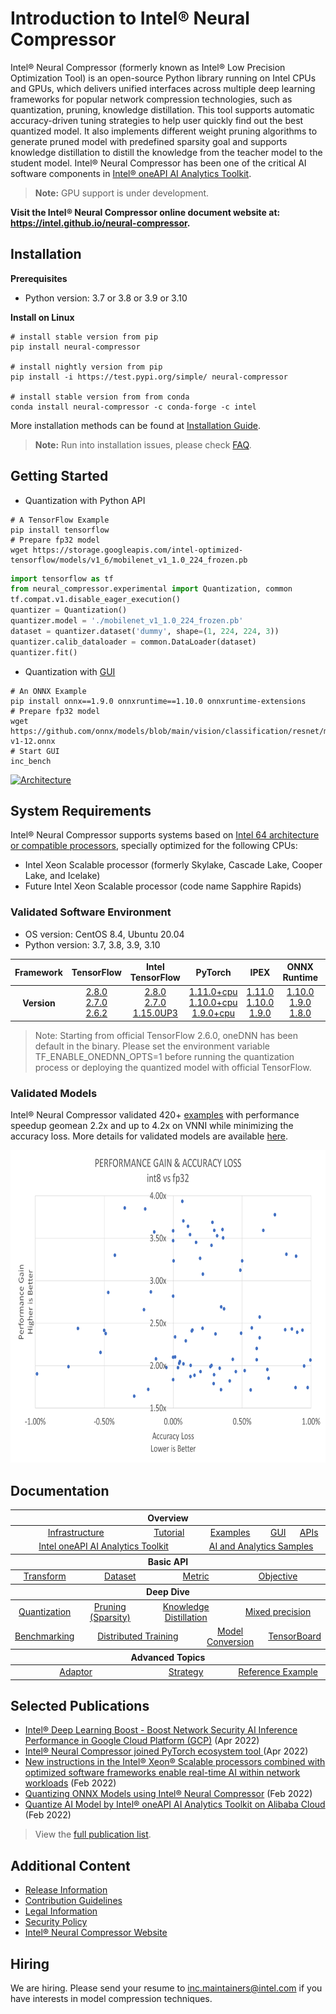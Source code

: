 Introduction to Intel® Neural Compressor 
===========================

Intel® Neural Compressor (formerly known as Intel® Low Precision Optimization Tool) is an open-source Python library running on Intel CPUs and GPUs, which delivers unified interfaces across multiple deep learning frameworks for popular network compression technologies, such as quantization, pruning, knowledge distillation. This tool supports automatic accuracy-driven tuning strategies to help user quickly find out the best quantized model. It also implements different weight pruning algorithms to generate pruned model with predefined sparsity goal and supports knowledge distillation to distill the knowledge from the teacher model to the student model. 
Intel® Neural Compressor has been one of the critical AI software components in [Intel® oneAPI AI Analytics Toolkit](https://software.intel.com/content/www/us/en/develop/tools/oneapi/ai-analytics-toolkit.html).

> **Note:**
> GPU support is under development.

**Visit the Intel® Neural Compressor online document website at: <https://intel.github.io/neural-compressor>.**   

## Installation

**Prerequisites**

- Python version: 3.7 or 3.8 or 3.9 or 3.10

**Install on Linux**
  ```Shell
  # install stable version from pip
  pip install neural-compressor

  # install nightly version from pip
  pip install -i https://test.pypi.org/simple/ neural-compressor

  # install stable version from from conda
  conda install neural-compressor -c conda-forge -c intel 
  ```
More installation methods can be found at [Installation Guide](./docs/installation_guide.md).  
> **Note:**
> Run into installation issues, please check [FAQ](./docs/faq.md). 

## Getting Started
* Quantization with Python API  

```shell
# A TensorFlow Example
pip install tensorflow
# Prepare fp32 model
wget https://storage.googleapis.com/intel-optimized-tensorflow/models/v1_6/mobilenet_v1_1.0_224_frozen.pb
```
```python
import tensorflow as tf
from neural_compressor.experimental import Quantization, common
tf.compat.v1.disable_eager_execution()
quantizer = Quantization()
quantizer.model = './mobilenet_v1_1.0_224_frozen.pb'
dataset = quantizer.dataset('dummy', shape=(1, 224, 224, 3))
quantizer.calib_dataloader = common.DataLoader(dataset)
quantizer.fit()
```
* Quantization with [GUI](./docs/bench.md)
```shell
# An ONNX Example
pip install onnx==1.9.0 onnxruntime==1.10.0 onnxruntime-extensions
# Prepare fp32 model
wget https://github.com/onnx/models/blob/main/vision/classification/resnet/model/resnet50-v1-12.onnx
# Start GUI
inc_bench
```
<a target="_blank" href="./docs/imgs/INC_GUI.gif">
  <img src="./docs/imgs/INC_GUI.gif" alt="Architecture">
</a>

## System Requirements

Intel® Neural Compressor supports systems based on [Intel 64 architecture or compatible processors](https://en.wikipedia.org/wiki/X86-64), specially optimized for the following CPUs:

* Intel Xeon Scalable processor (formerly Skylake, Cascade Lake, Cooper Lake, and Icelake)
* Future Intel Xeon Scalable processor (code name Sapphire Rapids)

### Validated Software Environment

* OS version: CentOS 8.4, Ubuntu 20.04  
* Python version: 3.7, 3.8, 3.9, 3.10  

<table class="docutils">
<thead>
  <tr>
    <th>Framework</th>
    <th>TensorFlow</th>
    <th>Intel TensorFlow</th>
    <th>PyTorch</th>
    <th>IPEX</th>
    <th>ONNX Runtime</th>
    <th>MXNet</th>
  </tr>
</thead>
<tbody>
  <tr align="center">
    <th>Version</th>
    <td class="tg-7zrl"><a href=https://github.com/tensorflow/tensorflow/tree/v2.8.0>2.8.0</a><br>
    <a href=https://github.com/tensorflow/tensorflow/tree/v2.7.0>2.7.0</a><br>
    <a href=https://github.com/tensorflow/tensorflow/tree/v2.6.2>2.6.2</a></td>
    <td class="tg-7zrl"><a href=https://github.com/Intel-tensorflow/tensorflow/tree/v2.8.0>2.8.0</a><br>
    <a href=https://github.com/Intel-tensorflow/tensorflow/tree/v2.7.0>2.7.0</a><br>
    <a href=https://github.com/Intel-tensorflow/tensorflow/tree/v1.15.0up3>1.15.0UP3</a></td>
    <td class="tg-7zrl"><a href=https://download.pytorch.org/whl/torch_stable.html>1.11.0+cpu</a><br>
    <a href=https://download.pytorch.org/whl/torch_stable.html>1.10.0+cpu</a><br>
    <a href=https://download.pytorch.org/whl/torch_stable.html>1.9.0+cpu</a></td>
    <td class="tg-7zrl"><a href=https://github.com/intel/intel-extension-for-pytorch/tree/v1.11.0>1.11.0</a><br>
    <a href=https://github.com/intel/intel-extension-for-pytorch/tree/v1.10.0>1.10.0</a><br>
    <a href=https://github.com/intel/intel-extension-for-pytorch/tree/v1.9.0>1.9.0</a></td>
    <td class="tg-7zrl"><a href=https://github.com/microsoft/onnxruntime/tree/v1.10.0>1.10.0</a><br>
    <a href=https://github.com/microsoft/onnxruntime/tree/v1.9.0>1.9.0</a><br>
    <a href=https://github.com/microsoft/onnxruntime/tree/v1.8.0>1.8.0</a></td>
    <td class="tg-7zrl"><a href=https://github.com/apache/incubator-mxnet/tree/1.8.0>1.8.0</a><br>
    <a href=https://github.com/apache/incubator-mxnet/tree/1.7.0>1.7.0</a><br>
    <a href=https://github.com/apache/incubator-mxnet/tree/1.6.0>1.6.0</a></td>
  </tr>
</tbody>
</table>

> Note: Starting from official TensorFlow 2.6.0, oneDNN has been default in the binary. Please set the environment variable TF_ENABLE_ONEDNN_OPTS=1 before running the quantization process or deploying the quantized model with official TensorFlow.

### Validated Models
Intel® Neural Compressor validated 420+ [examples](./examples) with performance speedup geomean 2.2x and up to 4.2x on VNNI while minimizing the accuracy loss. 
More details for validated models are available [here](docs/validated_model_list.md).   

<a target="_blank" href="./docs/imgs/INC-release-data.png">
  <img src="./docs/imgs/inc-release.png" alt="Architecture" width=800 height=500>
</a>

## Documentation

<table class="docutils">
  <thead>
  <tr>
    <th colspan="9">Overview</th>
  </tr>
  </thead>
  <tbody>
    <tr>
      <td colspan="3" align="center"><a href="docs/infrastructure.md">Infrastructure</a></td>
      <td colspan="2" align="center"><a href="docs/tutorial.md">Tutorial</a></td>
      <td colspan="2" align="center"><a href="./examples">Examples</a></td>
      <td colspan="1" align="center"><a href="docs/bench.md">GUI</a></td>
      <td colspan="1" align="center"><a href="docs/api-introduction.md">APIs</a></td>
    </tr>
    <tr>
      <td colspan="5" align="center"><a href="https://software.intel.com/content/www/us/en/develop/documentation/get-started-with-ai-linux/top.html">Intel oneAPI AI Analytics Toolkit</a></td>
      <td colspan="4" align="center"><a href="https://github.com/oneapi-src/oneAPI-samples/tree/master/AI-and-Analytics">AI and Analytics Samples</a></td>
    </tr>
  </tbody>
  <thead>
  <tr>
    <th colspan="9">Basic API</th>
  </tr>
  </thead>
  <tbody>
    <tr>
      <td colspan="2" align="center"><a href="docs/transform.md">Transform</a></td>
      <td colspan="2" align="center"><a href="docs/dataset.md">Dataset</a></td>
      <td colspan="2" align="center"><a href="docs/metric.md">Metric</a></td>
      <td colspan="3" align="center"><a href="docs/objective.md">Objective</a></td>
    </tr>
  </tbody>
  <thead>
    <tr>
      <th colspan="9">Deep Dive</th>
    </tr>
  </thead>
  <tbody>
    <tr>
        <td colspan="2" align="center"><a href="docs/Quantization.md">Quantization</a></td>
        <td colspan="1" align="center"><a href="docs/pruning.md">Pruning</a> <a href="docs/sparsity.md">(Sparsity)</a> </td> 
        <td colspan="3" align="center"><a href="docs/distillation.md">Knowledge Distillation</a></td>
        <td colspan="3" align="center"><a href="docs/mixed_precision.md">Mixed precision</a></td>
    </tr>
    <tr>
        <td colspan="2" align="center"><a href="docs/benchmark.md">Benchmarking</a></td>
        <td colspan="3" align="center"><a href="docs/distributed.md">Distributed Training</a></td>
        <td colspan="2" align="center"><a href="docs/model_conversion.md">Model Conversion</a></td>
        <td colspan="2" align="center"><a href="docs/tensorboard.md">TensorBoard</a></td>
    </tr>
  </tbody>
  <thead>
      <tr>
        <th colspan="9">Advanced Topics</th>
      </tr>
  </thead>
  <tbody>
      <tr>
          <td colspan="3" align="center"><a href="docs/adaptor.md">Adaptor</a></td>
          <td colspan="3" align="center"><a href="docs/tuning_strategies.md">Strategy</a></td>
          <td colspan="3" align="center"><a href="docs/reference_examples.md">Reference Example</a></td>
      </tr>
  </tbody>
</table>

## Selected Publications
* [Intel® Deep Learning Boost - Boost Network Security AI Inference Performance in Google Cloud Platform (GCP)](https://networkbuilders.intel.com/solutionslibrary/intel-deep-learning-boost-boost-network-security-ai-inference-performance-in-google-cloud-platform-gcp-technology-guide) (Apr 2022)
* [Intel® Neural Compressor joined PyTorch ecosystem tool ](https://pytorch.org/ecosystem/) (Apr 2022)
* [New instructions in the Intel® Xeon® Scalable processors combined with optimized software frameworks enable real-time AI within network workloads](https://builders.intel.com/docs/networkbuilders/ai-technologies-unleash-ai-innovation-in-network-applications-solution-brief-1637303210.pdf) (Feb 2022)
* [Quantizing ONNX Models using Intel® Neural Compressor](https://community.intel.com/t5/Blogs/Tech-Innovation/Artificial-Intelligence-AI/Quantizing-ONNX-Models-using-Intel-Neural-Compressor/post/1355237) (Feb 2022)
* [Quantize AI Model by Intel® oneAPI AI Analytics Toolkit on Alibaba Cloud](https://www.intel.com/content/www/us/en/developer/articles/technical/quantize-ai-by-oneapi-analytics-on-alibaba-cloud.html) (Feb 2022)

> View the [full publication list](docs/publication_list.md).

## Additional Content

* [Release Information](docs/releases_info.md)
* [Contribution Guidelines](docs/contributions.md)
* [Legal Information](docs/legal_information.md)
* [Security Policy](docs/security_policy.md)
* [Intel® Neural Compressor Website](https://intel.github.io/neural-compressor)

## Hiring

We are hiring. Please send your resume to inc.maintainers@intel.com if you have interests in model compression techniques.
